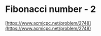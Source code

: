 # Fibonacci number - 2

[https://www.acmicpc.net/problem/2748](https://www.acmicpc.net/problem/2748)